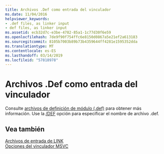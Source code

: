 ```yaml
---
title: Archivos .Def como entrada del vinculador
ms.date: 11/04/2016
helpviewer_keywords:
- .def files, as linker input
- def files, as linker input
ms.assetid: ecb32d7c-e3be-4782-85a1-1c77d30f6e59
ms.openlocfilehash: 7de9f90f754ffc6e8150d0867a5e21ef2a613183
ms.sourcegitcommit: 8105b7003b89b73b4359644ff4281e1595352dda
ms.translationtype: MT
ms.contentlocale: es-ES
ms.lasthandoff: 03/14/2019
ms.locfileid: "57818978"
---
```

# <a name="def-files-as-linker-input"></a>Archivos .Def como entrada del vinculador

Consulte [archivos de definición de módulo (.def)](module-definition-dot-def-files.md) para obtener más información. Use la [/DEF](def-specify-module-definition-file.md) opción para especificar el nombre de archivo .def.

## <a name="see-also"></a>Vea también

[Archivos de entrada de LINK](link-input-files.md)<br/>
[Opciones del vinculador MSVC](linker-options.md)
